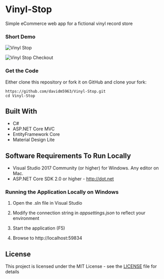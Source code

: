 # Vinyl-Stop
Simple eCommerce web app for a fictional vinyl record store

### Short Demo

![Vinyl Stop](https://lh3.googleusercontent.com/X97mXrDz1NSNGne5U3D8elALDc4n37YACIX7nBBQ58u2EQHqOH1LxYA7gtKpjn2WJP4us5WDUpiYwaArZtKVU-b-Aw-FAgU8AwYc6XiQv3BDH1fqlmAsgNBlKtVf-YrvB56Ghv_9RT4F_xg2XJeSs8qI_R-4DHsMvm6lGWKtyIbVllPA54fyPXHr3K0ELha4Xlm-00qhpF4a2IkdpcjJ2rNEqFd8AsXsH1dMGcarqBov4ofQvv4VPq5rMNbasckz0V5les52DXhcl5f5Y_XDdN4eKfTNmZL_H-bCmw8_s1PkD6BLd6KSkCcCr_xIbNt1jwOk4BHZAIJel89vXSRBrD8gSQIaBiVJ-mFPY3117aWQrMwdyuphyIpBhenxUxk6o-giT-GaIH6H_pXJjjdUrEVKwVVjne3N4W0ZREQkYvdZUSjkCPjNTvslQt6fzld32jOGIqbcGrN0Y0aH74mrNU76HdYesMPH4gUVdfC6PHUTzYyzIdoh53oV4MKbFR0UstyQrkBa1sGC9e9q2FJLz69DZnfegfgsdctb7eeQFwWzI0QVmsr2X_wxqu3MHDtFD0qIdEkCm5zqSkx-YQkoevNRoALItgexJzn3qA=w1226-h635-no)


![Vinyl Stop Checkout](https://lh3.googleusercontent.com/91qJnoNGG83ZZmIQyqBVWlEi9iYlK_lPqKFsX5cORpWwMuBv3Z4s0FVB-NgXFxKUBmiDL9jlK0ZOg-YAHE8iSj0rgnoVN3m7N7MRgLJBTCR9bBncRAIO0sFmkeP53gSoqs5LohhNdLuj7OsB2DNAS_lO5A9pgfVBVHOEq8Mnyr4RMzDwEoa2PGultcAMV94qzH5Y9jzLC8o4x5OBHBisbEdXxhO-JX7nQ77X4c-Sw6bAP6X8VFqHO1kUSBfolzcpQhiC_V6je3Zce8QnBq6zT1LZAzIr_JE1IT87G5ycADMzLE8_86wSgP1lNbcWc0tv-UVygBDlq3xvTnzX6Ce8IZe0gGaSrnNJ9gNr-cxAOhSkmRUaBIJZGasiK7wzLX9utZmrRLbF4GX5VarfQkRc3ikxshoWr6_ksd_tTDDXZr16Md-2Yb79CeE3xjfdXiHiRURQQ_HKG2j9hfnYvlXs7d8bBL-RdgkqokjAqA2YD94cCfrrMDzQI2e21ruABkdSsn9B9mCoKgLebYJibtraBvX7Q8jT3ZqtYNRchJXRKaru3Xx1D4J_UYj3aHgz8Qnqc6phpI7TRC-b4dBksEaAhdIHzqzLMloPzI4ePA=w1226-h635-no)

### Get the Code

Either clone this repository or fork it on GitHub and clone your fork:

```
https://github.com/davidm5963/Vinyl-Stop.git
cd Vinyl-Stop
```


## Built With

* C#
* ASP.NET Core MVC
* EntityFramework Core
* Material Design Lite

## Software Requirements To Run Locally

* Visual Studio 2017 Community (or higher) for Windows. Any editor on Mac.
* ASP.NET Core SDK 2.0 or higher - http://dot.net 

### Running the Application Locally on Windows

1. Open the .sln file in Visual Studio

2. Modify the connection string in _appsettings.json_ to reflect your environment

1. Start the application (F5)

1. Browse to http://localhost:59834

## License

This project is licensed under the MIT License - see the [LICENSE](LICENSE) file for details
